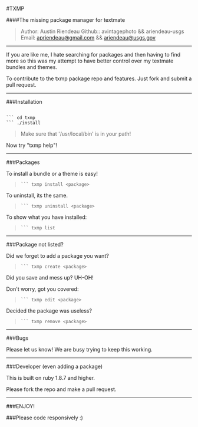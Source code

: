 #TXMP

####The missing package manager for textmate

>Author: 
>	Austin Riendeau 
>	Github:: avintagephoto && ariendeau-usgs
>	Email: apriendeau@gmail.com && ariendeau@usgs.gov

-------------------------------------------------------------------

If you are like me, I hate searching for packages and then having to find more
so this was my attempt to have better control over my textmate bundles and themes.

To contribute to the txmp package repo and features. Just fork and submit a pull request.

--------------------------------------------------------------------


###Installation

```shell
```
``` git clone git@github.com:avintagephoto/txmp.git
``` cd txmp
``` ./install
```
> Make sure that '/usr/local/bin' is in your path!

Now try "txmp help"! 

---------------------------------------------------------------------

###Packages

To install a bundle or a theme is easy!
>```shell
>``` txmp install <package>
	
To uninstall, its the same.
>```shell
>``` txmp uninstall <package>

To show what you have installed:
>```shell
>``` txmp list

---------------------------------------------------------------------

###Package not listed?

Did we forget to add a package you want?
>```shell
>``` txmp create <package>

Did you save and mess up? UH-OH! 

Don't worry, got you covered:
>```shell
>``` txmp edit <package>

Decided the package was useless?
>```shell
>``` txmp remove <package>

-------------------------------------------------------------------


###Bugs

Please let us know! We are busy trying to keep this working.

-------------------------------------------------------------------

###Developer (even adding a package)

This is built on ruby 1.8.7 and higher.

Please fork the repo and make a pull request.

-------------------------------------------------------------------

###ENJOY!

###Please code responsively :)